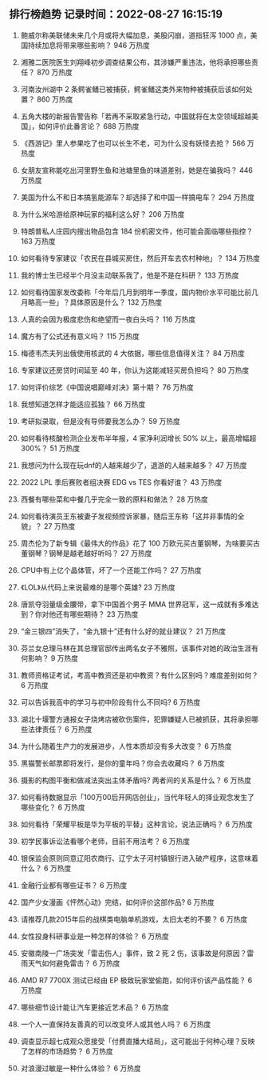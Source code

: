 
## 排行榜趋势 记录时间：2022-08-27 16:15:19
  
  1. 鲍威尔称美联储未来几个月或将大幅加息，美股闪崩，道指狂泻 1000 点，美国持续加息将带来哪些影响？ 946 万热度
    
  2. 湘雅二医院医生刘翔峰初步调查结果公布，其涉嫌严重违法，他将承担哪些责任？ 870 万热度
    
  3. 河南汝州湖中 2 条鳄雀鳝已被捕获，鳄雀鳝这类外来物种被捕获后该如何处置？ 860 万热度
    
  4. 五角大楼的新报告警告称「若再不采取紧急行动，中国就将在太空领域超越美国」，如何评价此番言论？ 688 万热度
    
  5. 《西游记》里人参果吃了也可以长生不老，可为什么没有妖怪去抢？ 566 万热度
    
  6. 女朋友宣称能吃出河里野生鱼和池塘里鱼的味道差别，她是在骗我吗？ 446 万热度
    
  7. 美国为什么不和日本搞氢能源车？却选择了和中国一样搞电车？ 294 万热度
    
  8. 为什么米哈游给原神玩家的福利这么好？ 206 万热度
    
  9. 特朗普私人庄园内搜出物品包含 184 份机密文件，他可能会面临哪些指控？ 163 万热度
    
  10. 如何看待专家建议「农民在县城买房住，然后开车去农村种地」？ 134 万热度
    
  11. 我的博士生已经半个月没主动联系我了，他是不是在科研？ 133 万热度
    
  12. 如何看待国家发改委称「今年后几月到明年一季度，国内物价水平可能比前几月略高一些」？具体原因是什么？ 132 万热度
    
  13. 人真的会因为极度悲伤和绝望而一夜白头吗？ 116 万热度
    
  14. 魔方有了公式还有意义吗？ 115 万热度
    
  15. 梅德韦杰夫列出俄使用核武的 4 大依据，哪些信息值得关注？ 84 万热度
    
  16. 专家建议还房贷时间延至 40 年，你认为这能减轻买房负担吗？ 80 万热度
    
  17. 如何评价综艺《中国说唱巅峰对决》第十期？ 76 万热度
    
  18. 我想知道怎样才能适应孤独？ 66 万热度
    
  19. 考研拟录取，但是没有导师要我怎么办？ 59 万热度
    
  20. 如何看待核酸检测企业发布半年报，4 家净利润增长 50% 以上，最高增幅超 300%？ 51 万热度
    
  21. 我想问为什么现在玩dnf的人越来越少了，退游的人越来越多？ 47 万热度
    
  22. 2022 LPL 季后赛败者组决赛 EDG vs TES 你看好谁？ 43 万热度
    
  23. 西餐有哪些菜和中餐几乎完全一致的原料和做法？ 28 万热度
    
  24. 如何看待演员王东被妻子发视频控诉家暴，随后王东称「这并非事情的全貌」？ 27 万热度
    
  25. 周杰伦为了新专辑《最伟大的作品》花了 100 万欧元买古董钢琴，为啥要买古董钢琴？钢琴是越老越好听吗？ 27 万热度
    
  26. CPU中有上亿个晶体管，坏了一个还能工作吗？ 27 万热度
    
  27. 《LOL》从代码上来说最难的是哪个英雄? 23 万热度
    
  28. 唐凯夺羽量级金腰带，拿下中国首个男子 MMA 世界冠军，这一成就有多难达到？你对他还有哪些期待？ 23 万热度
    
  29. “金三银四”消失了，“金九银十”还有什么好的就业建议？ 21 万热度
    
  30. 芬兰女总理马林在其总理官邸传出两名女子不雅照，该事件对她的政治生涯有何影响？ 9 万热度
    
  31. 教师资格证考试，考高中教资还是初中教资？有什么区别吗？难度差别如何？ 6 万热度
    
  32. 可以告诉我高中的学习与初中阶段有什么不同吗? 6 万热度
    
  33. 湖北十堰警方通报女子烧烤店被砍伤案件，犯罪嫌疑人已被抓获，其将承担哪些法律责任？ 6 万热度
    
  34. 为什么随着生产力的发展进步，人性本质却没有多大改变？ 6 万热度
    
  35. 黑猫警长邮票即将发行，是你的童年吗？你会去收藏吗？ 6 万热度
    
  36. 摄影的构图平衡和做减法突出主体矛盾吗? 两者间的关系是什么？ 6 万热度
    
  37. 如何看待数据显示「100万00后开网店创业」，当代年轻人的择业观念发生了哪些变化？ 6 万热度
    
  38. 如何看待「荣耀平板是华为平板的平替」这种言论，说法正确吗？ 6 万热度
    
  39. 初学民事诉讼法看哪个老师，目前不用法考？ 6 万热度
    
  40. 银保监会原则同意辽阳农商行、辽宁太子河村镇银行进入破产程序，这意味着什么？ 6 万热度
    
  41. 金融行业都有哪些证书？ 6 万热度
    
  42. 国产少女漫画《怦然心动》完结，如何评价这部作品? 6 万热度
    
  43. 请推荐几款2015年后的战棋类电脑单机游戏，太旧太老的不要？ 6 万热度
    
  44. 女性投身科研事业是一种怎样的体验？ 6 万热度
    
  45. 安徽南陵一广场突发「雷击伤人」事件，致 2 死 2 伤，该事故是何原因？雷雨天气如何避免雷击？ 6 万热度
    
  46. AMD R7 7700X 测试已经由 EP 极致玩家堂偷跑，如何评价该产品性能？ 6 万热度
    
  47. 哪些细节设计能让汽车更接近艺术品？ 6 万热度
    
  48. 一个人一直保持友善真的可以改变坏人或其他人吗？ 6 万热度
    
  49. 调查显示超七成观众愿接受「付费直播大结局」，这可能出于何种心理？反映了怎样的市场趋势？ 6 万热度
    
  50. 对浪漫过敏是一种什么体验？ 6 万热度
    